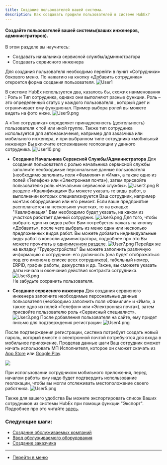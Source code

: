 ```yaml
---
title: Создание пользователей вашей системы.
description: Как создавать профили пользователей в системе HubEx?
---
```


<!-- Yandex.Metrika counter -->
<script type="text/javascript" >
   (function(m,e,t,r,i,k,a){m[i]=m[i]||function(){(m[i].a=m[i].a||[]).push(arguments)};
   m[i].l=1*new Date();k=e.createElement(t),a=e.getElementsByTagName(t)[0],k.async=1,k.src=r,a.parentNode.insertBefore(k,a)})
   (window, document, "script", "https://mc.yandex.ru/metrika/tag.js", "ym");
   ym('{{ site.yandex_metric }}', "init", {
        id:'{{ site.yandex_metric }}',
        clickmap:true,
        trackLinks:true,
        accurateTrackBounce:true,
        webvisor:true
   });
</script>
<noscript><div><img src="https://mc.yandex.ru/watch/'{{ site.yandex_metric }}'" style="position:absolute; left:-9999px;" alt="" /></div></noscript>
<!-- /Yandex.Metrika counter -->
#### Создайте пользователей вашей системы(ваших инженеров, администраторов).
В этом разделе вы научитесь:
- Создавать начальника сервисной службы/администратора
- Создавать сервисного инженера

Для создания пользователя необходимо перейти в пункт «Сотрудники» бокового меню. По нажатию на кнопку «Добавить сотрудника» откроется форма создания пользователя.
![User1](/attachments/images/FAQ/USER/CreatingUser/user1.png)

В системе HubEx используется два, казалось бы, схожих наименования : Роль и Тип сотрудника, однако они выполняют разные функции. Роль – это определенный статус у каждого пользователя , который дает и ограничивает ему функционал. Пример выбора ролей вы можете видеть на фото ниже.
![User9.png](/attachments/images/FAQ/USER/CreatingUser/user9.png)   

 А «Тип сотрудника» определяет принадлежность (деятельность) пользователя к той или иной группе. Также тип сотрудника используется для автоназначения, например для заказчика или мобильного инженера, и при выбранном типе сотрудника «мобильный инженер» Вы включите отслеживание геопозиции у данного сотрудника.
 ![User10.png](/attachments/images/FAQ/USER/CreatingUser/user10.png)   

   - **Создание Начальника Сервисной Службы/Администратора**
Для создания пользователя с ролью начальника сервисной службы заполните необходимые персональные данные пользователя (необходимо заполнить поля «Фамилия» и «Имя», а также одно из полей «Телефон» или «Электронная почта»), затем присвойте пользователю роль «Начальник сервисной службы».
![User2.png](/attachments/images/FAQ/USER/CreatingUser/user2.png)
В разделе «Квалификация» Вы можете указать те виды работ, в выполнении которых специализируется Ваш сотрудник, например монтаж оборудования или его ремонт. Если ваше предприятие располагается на нескольких участках, то на вкладке "Квалификация" Вам необходимо будет указать, на каком из участков работает данный сотрудник.
![User6.png](/attachments/images/FAQ/USER/CreatingUser/user6.png)
Для того, чтобы выбрать один из видов работ Вам потребуется нажать на кнопку «Добавить», после чего выбрать из меню один или несколько предложенных видов работ.
Вы можете добавить индивидуальные виды работ в консоли администратора, подробнее про это Вы можете прочитать [в одноименном разделе](https://wiki.hubex.ru/docs/admin/WorkType.html).
![User7.png](/attachments/images/FAQ/USER/CreatingUser/user7.png)
Перейдя же на вкладку "Трудоустройство" Вы можете заполнить различную информацию о сотруднике: его должность (она будет отображаться под его именем в списке всех сотрудников), табельный номер, ERPID, график работы, дежурства и др. Также, вы сможете указать даты начала и окончания действия контракта сотрудника.
![User8.png](/attachments/images/FAQ/USER/CreatingUser/user8.png)   
Не забудьте сохранить пользователя.

   - **Создание сервисного инженера**
Для создания сервисного инженера заполните необходимые персональные данные пользователя (необходимо заполнить поля «Фамилия» и «Имя», а также одно из полей «Телефон» или «Электронная почта»), затем присвойте пользователю роль «Сервисный специалист».
![User3.png](/attachments/images/FAQ/USER/CreatingUser/user3.png)
    После добавления пользователя на сайте, ему придет письмо для подтверждения регистрации:
![User4.png](/attachments/images/FAQ/USER/CreatingUser/user4.png)

После подтверждения регистрации, система потребует создать новый пароль, который вместе с электронной почтой потребуются для входа в мобильное приложение. Проделав данные шаги Ваш сотрудник сможет начать использовать МП Исполнителя, которое он сможет скачать из [App Store](https://itunes.apple.com/ru/app//id1386688688?mt=8) или [Google Play](https://play.google.com/store/apps/details?id=ru.hubex.engineer).

<div>
  <img  style="margin: 0 auto; display: block; max-width: 100%;" src="/attachments/images/FAQ/USER/CreatingUser/user11.jpg" />
</div>

При использовании сотрудником мобильного приложения, перед началом работы ему надо будет подтвердить использование геолокации, чтобы вы могли отслеживать местоположение своего работника.
![User5.png](/attachments/images/FAQ/USER/CreatingUser/user5.png)

Также для вашего удобства Вы можете экспортировать список Ваших сотрудников из системы HubEx при помощи функции "Экспорт". Подробнее про это читайте [здесь](https://wiki.hubex.ru/docs/FAQ/RU/user/Export.html).

### Следующие шаги:
- [Создание обслуживаемых компаний](./CreatingCompany.md)
- [Ввод обслуживаемого оборудования](./CreatingObjects.md)
- [Создание заказчика](./CreatingCustomer.md)




____
- [Перейти в меню](http://wiki.hubex.ru)
